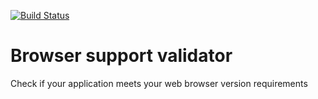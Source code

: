 [![Build Status][travis-image]][travis-url]

# Browser support validator

Check if your application meets your web browser version requirements

[travis-image]: https://travis-ci.org/christofferEkblom/browser-support-validator.svg?branch=master
[travis-url]: https://travis-ci.org/christofferEkblom/browser-support-validator
